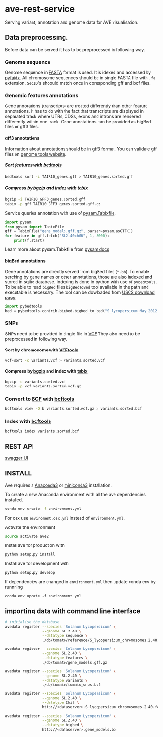 # ave-rest-service
Serving variant, annotation and genome data for AVE visualisation.

## Data preprocessing.
Before data can be served it has to be preprocessed in following way.

### Genome sequence
Genome sequence in [FASTA](https://en.wikipedia.org/wiki/FASTA_format) format is used. It is idexed and accessed by
[pyfaidx](https://github.com/mdshw5/pyfaidx). All chromosome
sequences should be in single FASTA file with `.fa` extension.
`SeqID`'s shoould match once in coresponding gff and bcf files.

### Genomic features annotations

Gene annotations (transcripts) are treated differently than other feature annotations. It has
to do with the fact that transcripts are displayed in separated track where
UTRs, CDSs, exons and introns are rendered differently within one track.
Gene annotations can be provided as bigBed files or gff3 files.

#### gff3 annotations
Information about annotations should be in [gff3](https://github.com/The-Sequence-Ontology/Specifications/blob/master/gff3.md)
format. You can validate gff files on [genome tools website](http://genometools.org/cgi-bin/gff3validator.cgi).

##### Sort features with [bedtools](https://bedtools.readthedocs.io/en/latest/)
```sh
bedtools sort -i TAIR10_genes.gff > TAIR10_genes.sorted.gff
```

##### Compress by [bgzip](http://www.htslib.org/doc/tabix.html) and index with [tabix](http://www.htslib.org/doc/tabix.html)
```sh
bgzip -i TAIR10_GFF3_genes.sorted.gff
tabix -p gff TAIR10_GFF3_genes.sorted.gff.gz
```

Service queries annotation with use of
[pysam.Tabixfile](https://pysam.readthedocs.io/en/latest/api.html#pysam.TabixFile).
```py
import pysam
from pysam import TabixFile
gff = TabixFile("gene_models.gff.gz", parser=pysam.asGTF())
for feature in gff.fetch("SL2.40ch06", 1, 5000):
    print(f.start)
```
Learn more about pysam.Tabixfile from
[pysam docs](https://pysam.readthedocs.io/en/latest/index.html)

#### bigBed annotations
Gene annotations are directly served from bigBed files (`*.bb`). To enable
serching by gene names or other annotations, those are also indexed and stored
in sqlite database. Indexing is done in python with use of `pybedtools`. To be
able to read `bigBed` files `bigBedToBed` tool available in the path and
executable is necessary. The tool can be dowloaded from
[USCS download page](http://hgdownload.cse.ucsc.edu/admin/exe/).

```py
import pybedtools
bed = pybedtools.contrib.bigbed.bigbed_to_bed("S_lycopersicum_May_2012.bb")
```

### SNPs
SNPs need to be provided in single file in [VCF](https://samtools.github.io/hts-specs/VCFv4.3.pdf)
They also need to be preprocessed in following way.

#### Sort by chromosome with [VCFtools](http://vcftools.sourceforge.net/perl_module.html)
```sh
vcf-sort -c variants.vcf > variants.sorted.vcf
```

#### Compress by [bgzip](http://www.htslib.org/doc/tabix.html) and index with [tabix](http://www.htslib.org/doc/tabix.html)
```sh
bgzip -c variants.sorted.vcf
tabix -p vcf variants.sorted.vcf.gz
```

### Convert to [BCF](https://samtools.github.io/hts-specs/BCFv2_qref.pdf) with [bcftools](https://samtools.github.io/bcftools/bcftools.html)
```sh
bcftools view -O b variants.sorted.vcf.gz > variants.sorted.bcf
```

### Index with [bcftools](https://samtools.github.io/bcftools/bcftools.html)
```sh
bcftools index variants.sorted.bcf
```

## REST API
[swagger UI](http://petstore.swagger.io/?url=https://raw.githubusercontent.com/nlesc-ave/ave-rest-service/master/swagger.yml)

## INSTALL

Ave requires a [Anaconda3](https://www.continuum.io/downloads) or [miniconda3](https://conda.io/miniconda.html) installation.

To create a new Anaconda environment with all the ave dependencies installed.
```bash
conda env create -f environment.yml
```
For osx use `enviroment.osx.yml` instead of `environment.yml`.

Activate the environment
```bash
source activate ave2
```

Install ave for production with
```bash
python setup.py install
```

Install ave for development with
```bash
python setup.py develop
```

If dependencies are changed in `environment.yml` then update conda env by runnning
```
conda env update -f environment.yml
```

## importing data with command line interface

```sh
# initialise the database
avedata register --species 'Solanum Lycopersicum' \
                 --genome SL.2.40 \
                 --datatype sequence \
                 ./db/tomato/reference/S_lycopersicum_chromosomes.2.40.fa

avedata register --species 'Solanum Lycopersicum' \
                 --genome SL.2.40 \
                 --datatype features \
                 ./db/tomato/gene_models.gff.gz

avedata register --species 'Solanum Lycopersicum' \
                 --genome SL.2.40 \
                 --datatype variants \
                 ./db/tomato/tomato_snps.bcf

avedata register --species 'Solanum Lycopersicum' \
                 --genome SL.2.40 \
                 --datatype 2bit \
                 http://<dataserver>.S_lycopersicum_chromosomes.2.40.fa.2bit

avedata register --species 'Solanum Lycopersicum' \
                 --genome SL.2.40 \
                 --datatype bigbed \
                 http://<dataserver>.gene_models.bb
```
